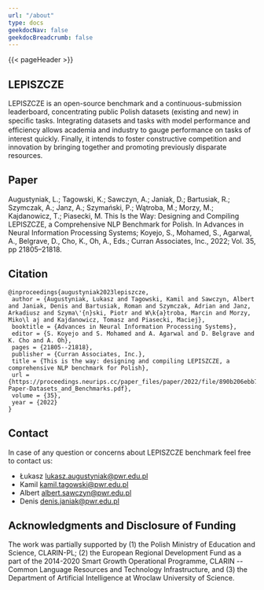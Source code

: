```yaml
---
url: "/about"
type: docs
geekdocNav: false
geekdocBreadcrumb: false
---
```

{{< pageHeader >}}

## LEPISZCZE
LEPISZCZE is an open-source benchmark and a continuous-submission leaderboard, concentrating public Polish datasets (existing and new) in speciﬁc tasks. 
Integrating datasets and tasks with model performance and efﬁciency allows academia and industry to gauge performance on tasks of interest quickly. Finally, it intends to foster constructive competition and innovation by bringing together and promoting previously disparate resources.

## Paper


Augustyniak, L.; Tagowski, K.; Sawczyn, A.; Janiak, D.; Bartusiak, R.; Szymczak, A.; Janz, A.; Szymański, P.; Wątroba, M.; Morzy, M.; Kajdanowicz, T.; Piasecki, M. This Is the Way: Designing and Compiling LEPISZCZE, a Comprehensive NLP Benchmark for Polish. In Advances in Neural Information Processing Systems; Koyejo, S., Mohamed, S., Agarwal, A., Belgrave, D., Cho, K., Oh, A., Eds.; Curran Associates, Inc., 2022; Vol. 35, pp 21805–21818.


## Citation


```biblatex
@inproceedings{augustyniak2023lepiszcze,
 author = {Augustyniak, Lukasz and Tagowski, Kamil and Sawczyn, Albert and Janiak, Denis and Bartusiak, Roman and Szymczak, Adrian and Janz, Arkadiusz and Szyma\'{n}ski, Piotr and W\k{a}troba, Marcin and Morzy, Miko\l aj and Kajdanowicz, Tomasz and Piasecki, Maciej},
 booktitle = {Advances in Neural Information Processing Systems},
 editor = {S. Koyejo and S. Mohamed and A. Agarwal and D. Belgrave and K. Cho and A. Oh},
 pages = {21805--21818},
 publisher = {Curran Associates, Inc.},
 title = {This is the way: designing and compiling LEPISZCZE, a comprehensive NLP benchmark for Polish},
 url = {https://proceedings.neurips.cc/paper_files/paper/2022/file/890b206ebb79e550f3988cb8db936f42-Paper-Datasets_and_Benchmarks.pdf},
 volume = {35},
 year = {2022}
}
```

## Contact

In case of any question or concerns about LEPISZCZE benchmark feel free to contact us:
- Łukasz <lukasz.augustyniak@pwr.edu.pl>
- Kamil <kamil.tagowski@pwr.edu.pl>
- Albert <albert.sawczyn@pwr.edu.pl>
- Denis <denis.janiak@pwr.edu.pl>
  
## Acknowledgments and Disclosure of Funding
The work was partially supported by 
(1) the Polish Ministry of Education and Science, CLARIN-PL;
(2) the European Regional Development Fund as a part of the 2014-2020 Smart Growth Operational Programme, CLARIN -- Common Language Resources and Technology Infrastructure, 
and (3) the Department of Artificial Intelligence at Wroclaw University of Science.

